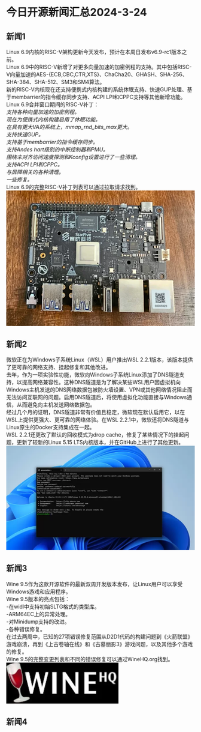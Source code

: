 # 今日开源新闻汇总2024-3-24
## 新闻1
Linux 6.9内核的RISC-V架构更新今天发布，预计在本周日发布v6.9-rc1版本之前。
<br>
Linux 6.9中的RISC-V新增了对更多向量加速的加密例程的支持。其中包括RISC-V向量加速的AES-{ECB,CBC,CTR,XTS}、ChaCha20、GHASH、SHA-256、SHA-384、SHA-512、SM3和SM4算法。
<br>
新的RISC-V内核现在还支持便携式内核构建的系统休眠支持、快速GUP处理、基于membarrier的指令缓存同步支持、ACPI LPI和CPPC支持等其他新增功能。 
<br>
Linux 6.9合并窗口期间的RISC-V补丁：
<br>
*支持各种向量加速的加密例程。*
<br>
*现在为便携式内核构建启用了休眠功能。*
<br>
*在具有更大VA的系统上，mmap_rnd_bits_max更大。*
<br>
*支持快速GUP。*
<br>
*支持基于membarrier的指令缓存同步。*
<br>
*支持Andes hart级别的中断控制器和PMU。*
<br>
*围绕未对齐访问速度探测和Kconfig设置进行了一些清理。*
<br>
*支持ACPI LPI和CPPC。*
<br>
*与屏障相关的各种清理。*
<br>
*一些修复。*
<br>
Linux 6.9的完整RISC-V补丁列表可以通过拉取请求找到。
<br>
![图片暂时迷路了！！:(](img2/1.png)
## 新闻2
微软正在为Windows子系统Linux（WSL）用户推出WSL 2.2.1版本，该版本提供了更可靠的网络支持、挂起修复和其他改进。
<br>
去年，作为一项实验性功能，微软向Windows子系统Linux添加了DNS隧道支持，以提高网络兼容性。这种DNS隧道是为了解决某些WSL用户因虚拟机向Windows主机发送的DNS网络数据包被防火墙设置、VPN或其他网络情况阻止而无法访问互联网的问题。启用DNS隧道后，将使用虚拟化功能直接与Windows通信，从而避免向主机发送网络数据包。
<br>
经过几个月的证明，DNS隧道非常有价值且稳定，微软现在默认启用它，以在WSL上提供更强大、更可靠的网络体验。在WSL 2.2.1中，微软还将DNS隧道与Linux原生的Docker支持集成在一起。
<br>
WSL 2.2.1还更改了默认的回收模式为drop cache，修复了某些情况下的挂起问题，更新了较新的Linux 5.15 LTS内核版本，并在GitHub上进行了其他更新。
<br>
![图片暂时迷路了！！:(](img2/2.png)
## 新闻3
Wine 9.5作为这款开源软件的最新双周开发版本发布，让Linux用户可以享受Windows游戏和应用程序。
<br>
Wine 9.5版本的亮点包括：
<br>
-在widl中支持初始SLTG格式的类型库。
<br>
-ARM64EC上的异常处理。
<br>
-对Minidump支持的改进。
<br>
-各种错误修复。
<br>
在过去两周中，已知的27项错误修复范围从D2D1代码的构建问题到《火箭联盟》游戏崩溃，再到《上古卷轴在线》和《古墓丽影3》游戏问题，以及其他多个游戏的修复。
<br>
Wine 9.5的完整变更列表和不同的错误修复可以通过WineHQ.org找到。
<br>
![图片暂时迷路了！！:(](img2/3.png)
## 新闻4
